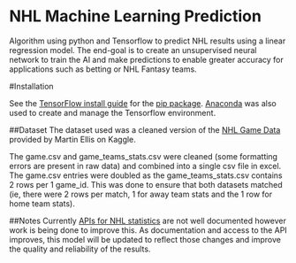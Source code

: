 # NHL Machine Learning Prediction

Algorithm using python and Tensorflow to predict NHL results using a linear regression model. The end-goal is to create an unsupervised neural network to train the AI and make predictions to enable greater accuracy for applications such as betting or NHL Fantasy teams.

 #Installation

See the [TensorFlow install guide](https://www.tensorflow.org/install) for the [pip package](https://www.tensorflow.org/install/pip). [Anaconda](https://www.anaconda.com/distribution/) was also used to create and manage the Tensorflow environment.

##Dataset
The dataset used was a cleaned version of the [NHL Game Data](https://www.kaggle.com/martinellis/nhl-game-data) provided by Martin Ellis on Kaggle.

The game.csv and game_teams_stats.csv were cleaned (some formatting errors are present in raw data) and combined into a single csv file in excel. The game.csv entries were doubled as the game_teams_stats.csv contains 2 rows per 1 game_id. This was done to ensure that both datasets matched (ie, there were 2 rows per match, 1 for away team stats and the 1 row for home team stats).

##Notes
Currently [APIs for NHL statistics](https://www.kevinsidwar.com/iot/2017/7/1/the-undocumented-nhl-stats-api) are not well documented however work is being done to improve this. As documentation and access to the API improves, this model will be updated to reflect those changes and improve the quality and reliability of the results.

